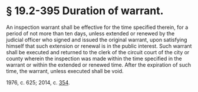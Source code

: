 # § 19.2-395 Duration of warrant.

<p>An inspection warrant shall be effective for the time specified therein, for a period of not more than ten days, unless extended or renewed by the judicial officer who signed and issued the original warrant, upon satisfying himself that such extension or renewal is in the public interest. Such warrant shall be executed and returned to the clerk of the circuit court of the city or county wherein the inspection was made within the time specified in the warrant or within the extended or renewed time. After the expiration of such time, the warrant, unless executed shall be void.</p><p>1976, c. 625; 2014, c. <a href='http://lis.virginia.gov/cgi-bin/legp604.exe?141+ful+CHAP0354'>354</a>.</p>